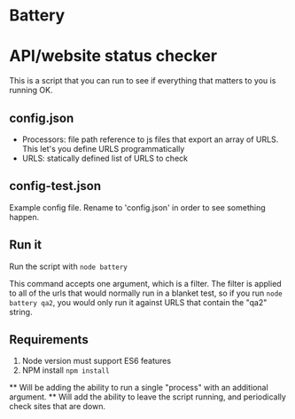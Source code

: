 # Battery
# API/website status checker

This is a script that you can run to see if everything that matters to you is running OK.

## config.json

- Processors: file path reference to js files that export an array of URLS. This let's you define URLS programmatically
- URLS: statically defined list of URLS to check

## config-test.json

Example config file. Rename to 'config.json' in order to see something happen.

## Run it

Run the script with `node battery`

This command accepts one argument, which is a filter. The filter is applied to all of the urls that would normally run in a blanket test, so if you run `node battery qa2`, you would only run it against URLS that contain the "qa2" string.

## Requirements

1. Node version must support ES6 features
2. NPM install `npm install`

** Will be adding the ability to run a single "process" with an additional argument.
** Will add the ability to leave the script running, and periodically check sites that are down.
